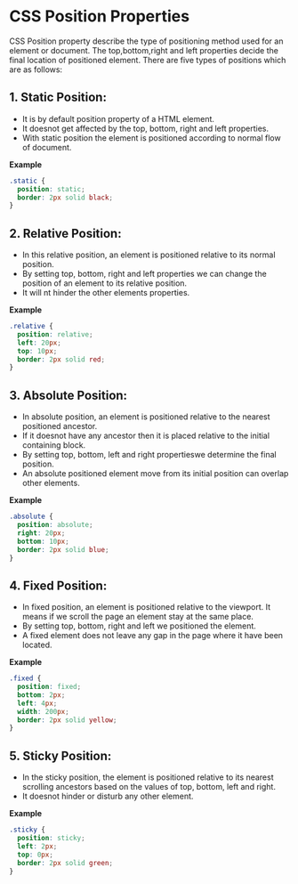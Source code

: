# CSS Position Properties

CSS Position property describe the type of positioning method used for an element or document. The top,bottom,right and left properties decide the final location of positioned element. There are five types of positions which are as follows:

## 1. Static Position:

- It is by default position property of a HTML element.
- It doesnot get affected by the top, bottom, right and left properties.
- With static position the element is positioned according to normal flow of document.

**Example**

```css
.static {
  position: static;
  border: 2px solid black;
}
```

## 2.  Relative Position:
 
- In this relative position, an element is positioned relative to its normal position.
- By setting top, bottom, right and left properties we can change the position of an element to its relative position.
- It will nt hinder the other elements properties.
 
**Example**

```css
.relative {
  position: relative;
  left: 20px;
  top: 10px;
  border: 2px solid red;
}
```
  
## 3. Absolute Position:
  
- In absolute position, an element is positioned relative to the nearest positioned ancestor.
- If it doesnot have any ancestor then it is placed relative to the initial containing block.
- By setting top, bottom, left and right propertieswe determine the final position.
- An absolute positioned element move from its initial position can overlap other elements.
  
**Example**

```css
.absolute {
  position: absolute;
  right: 20px;
  bottom: 10px;
  border: 2px solid blue;
}
```
   
## 4. Fixed Position:
 
- In fixed position, an element is positioned relative to the viewport. It means if we scroll the page an element stay at the same place.
- By setting top, bottom, right and left we positioned the element.
- A fixed element does not leave any gap in the page where it have been located.
   
**Example**

```css
.fixed {
  position: fixed;
  bottom: 2px;
  left: 4px;
  width: 200px;
  border: 2px solid yellow;
}
```
    
## 5. Sticky Position:
   
- In the sticky position, the element is positioned relative to its nearest scrolling ancestors based on the values of top, bottom, left and right.
- It doesnot hinder or disturb any other element.
   
**Example**
 
 ```css
.sticky {
   position: sticky;
   left: 2px;
   top: 0px;
   border: 2px solid green;
}
```
